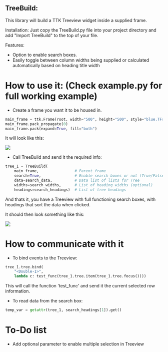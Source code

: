 ## TreeBuild:
This library will build a TTK Treeview widget inside a supplied frame.

Installation:
Just copy the TreeBuild.py file into your project directory and add "Import TreeBuild" to the top of your file.

Features:
- Option to enable search boxes.
- Easily toggle between column widths being supplied or calculated automatically based on heading title width

# How to use it: (Check example.py for full working example)
- Create a frame you want it to be housed in.
```python
main_frame = ttk.Frame(root, width="500", height="500", style="blue.TFrame")
main_frame.pack_propagate(0)
main_frame.pack(expand=True, fill="both")
```
It will look like this:

![](https://user-images.githubusercontent.com/35167513/52554698-8a22bc80-2ddf-11e9-919a-4c6cae18ba3c.png)

- Call TreeBuild and send it the required info: 
```python
tree_1 = TreeBuild(
    main_frame,                # Parent frame
    search=True,               # Enable search boxes or not (True/False)
    data=search_data,          # Data list of lists for Tree
    widths=search_widths,      # List of heading widths (optional)
    headings=search_headings)  # List of tree headings
```
And thats it, you have a Treeview with full functioning search boxes, with headings that sort the data when clicked.

It should then look something like this:

![](https://user-images.githubusercontent.com/35167513/52554944-4c726380-2de0-11e9-9300-85c6ab9eaf1f.png)

# How to communicate with it
- To bind events to the Treeview:
```python
tree_1.tree.bind(
    "<Double-1>",
    lambda c: test_func(tree_1.tree.item(tree_1.tree.focus())))
```
This will call the function 'test_func' and send it the current selected row information.

- To read data from the search box:
```python
temp_var = getattr(tree_1, search_headings[1]).get()
```

# To-Do list
- Add optional parameter to enable multiple selection in Treeview
